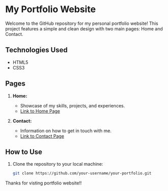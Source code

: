 # My Portfolio Website

Welcome to the GitHub repository for my personal portfolio website! This project features a simple and clean design with two main pages: Home and Contact.

## Technologies Used

- HTML5
- CSS3

## Pages

1. **Home:**
   - Showcase of my skills, projects, and experiences.
   - [Link to Home Page](./home.html)

2. **Contact:**
   - Information on how to get in touch with me.
   - [Link to Contact Page](./contact.html)

## How to Use

1. Clone the repository to your local machine:

   ```bash
   git clone https://github.com/your-username/your-portfolio.git

Thanks for visting portfolio website!!
